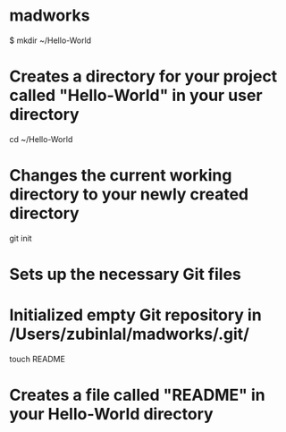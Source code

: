 madworks
========
$ mkdir ~/Hello-World
# Creates a directory for your project called "Hello-World" in your user directory

cd ~/Hello-World
# Changes the current working directory to your newly created directory

git init
# Sets up the necessary Git files
# Initialized empty Git repository in /Users/zubinlal/madworks/.git/

touch README
# Creates a file called "README" in your Hello-World directory
